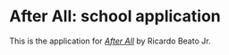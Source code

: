 # After All: school application

This is the application for [*After All*](http://www.englishaa.com/)
by Ricardo Beato Jr.